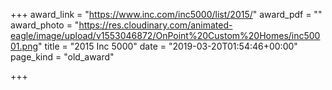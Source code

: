+++
award_link = "https://www.inc.com/inc5000/list/2015/"
award_pdf = ""
award_photo = "https://res.cloudinary.com/animated-eagle/image/upload/v1553046872/OnPoint%20Custom%20Homes/inc50001.png"
title = "2015 Inc 5000"
date = "2019-03-20T01:54:46+00:00"
page_kind = "old_award"

+++
